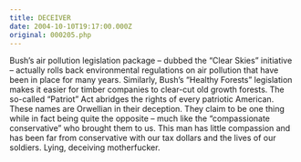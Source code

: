 ```yaml
---
title: DECEIVER
date: 2004-10-10T19:17:00.000Z
original: 000205.php
---
```


Bush’s air pollution legislation package – dubbed the “Clear Skies” initiative – actually rolls back environmental regulations on air pollution that have been in place for many years. Similarly, Bush’s “Healthy Forests” legislation makes it easier for timber companies to clear-cut old growth forests. The so-called “Patriot” Act abridges the rights of every patriotic American. These names are Orwellian in their deception. They claim to be one thing while in fact being quite the opposite – much like the “compassionate conservative” who brought them to us. This man has little compassion and has been far from conservative with our tax dollars and the lives of our soldiers. Lying, deceiving motherfucker.
